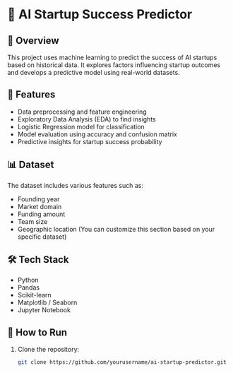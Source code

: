 # 🚀 AI Startup Success Predictor

## 📄 Overview
This project uses machine learning to predict the success of AI startups based on historical data. It explores factors influencing startup outcomes and develops a predictive model using real-world datasets.

## 🧠 Features
- Data preprocessing and feature engineering
- Exploratory Data Analysis (EDA) to find insights
- Logistic Regression model for classification
- Model evaluation using accuracy and confusion matrix
- Predictive insights for startup success probability

## 📊 Dataset
The dataset includes various features such as:
- Founding year
- Market domain
- Funding amount
- Team size
- Geographic location
(You can customize this section based on your specific dataset)

## 🛠️ Tech Stack
- Python
- Pandas
- Scikit-learn
- Matplotlib / Seaborn
- Jupyter Notebook

## 🏁 How to Run
1. Clone the repository:
   ```bash
   git clone https://github.com/yourusername/ai-startup-predictor.git

